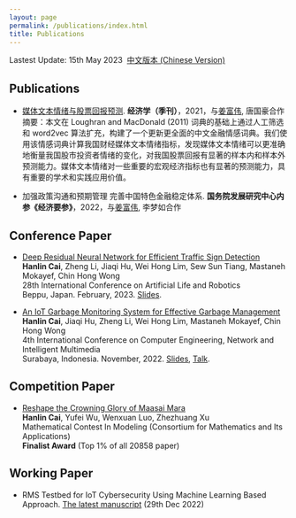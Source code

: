 ```yaml
---
layout: page
permalink: /publications/index.html
title: Publications
---
```


Lastest Update: 15th May 2023&nbsp;  [中文版本 (Chinese Version)](https://caihanlin.com/publications-zh/)

## Publications
- [媒体文本情绪与股票回报预测](https://t.cnki.net/kcms/detail?v=hf1FnM8jOFnngK7QIKoy6pFsjExvBm_W02VmJbIt77qiGISHkEXPLXcEeXpM4q_Zd_HzFBCytPW41vVjw4jfkPOSWLAmL62JWos1Xc7_sfdMCMgAvFGicw==&uniplatform=NZKPT). **经济学（季刊）**，2021，与[姜富伟](https://fuweijiang.weebly.com/), 唐国豪合作<br>
摘要：本文在 Loughran and MacDonald (2011) 词典的基础上通过人工筛选和 word2vec 算法扩充，构建了一个更新更全面的中文金融情感词典。我们使用该情感词典计算我国财经媒体文本情绪指标，发现媒体文本情绪可以更准确地衡量我国股市投资者情绪的变化，对我国股票回报有显著的样本内和样本外预测能力。媒体文本情绪对一些重要的宏观经济指标也有显著的预测能力，具有重要的学术和实践应用价值。

- 加强政策沟通和预期管理 完善中国特色金融稳定体系. **国务院发展研究中心内参《经济要参》**，2022，与[姜富伟](https://fuweijiang.weebly.com/), 李梦如合作



## Conference Paper

- [Deep Residual Neural Network for Efficient Traffic Sign Detection](https://caihanlin.com/mypaper/202302ICAROB.pdf)<br>**Hanlin Cai**, Zheng Li, Jiaqi Hu, Wei Hong Lim, Sew Sun Tiang, Mastaneh Mokayef, Chin Hong Wong<br>28th International Conference on Artificial Life and Robotics<br>Beppu, Japan. February, 2023. [Slides](https://caihanlin.com/mypaper/slides/2023-ICAROB-Pre.pdf).

- [An IoT Garbage Monitoring System for Effective Garbage Management](https://caihanlin.com/mypaper/202208cenim.pdf)<br>**Hanlin Cai**, Jiaqi Hu, Zheng Li, Wei Hong Lim, Mastaneh Mokayef, Chin Hong Wong<br>4th International Conference on Computer Engineering, Network and Intelligent Multimedia<br>Surabaya, Indonesia. November, 2022. [Slides](https://caihanlin.com/mypaper/slides/2022-CENIM-Pre-v2.pdf), [Talk](https://youtu.be/-XIMa5-SaTk/).

## Competition Paper

- [Reshape the Crowning Glory of Maasai Mara](https://caihanlin.com/mypaper/modeling/202302COMAP.pdf)<br>**Hanlin Cai**, Yufei Wu, Wenxuan Luo, Zhezhuang Xu<br>Mathematical Contest In Modeling (Consortium for Mathematics and Its Applications)<br>**Finalist Award** (Top 1% of all 20858 paper)

## Working Paper

- RMS Testbed for IoT Cybersecurity Using Machine Learning Based Approach. [The latest manuscript](https://caihanlin.com/mypaper/202210camb.pdf) (29th Dec 2022)
